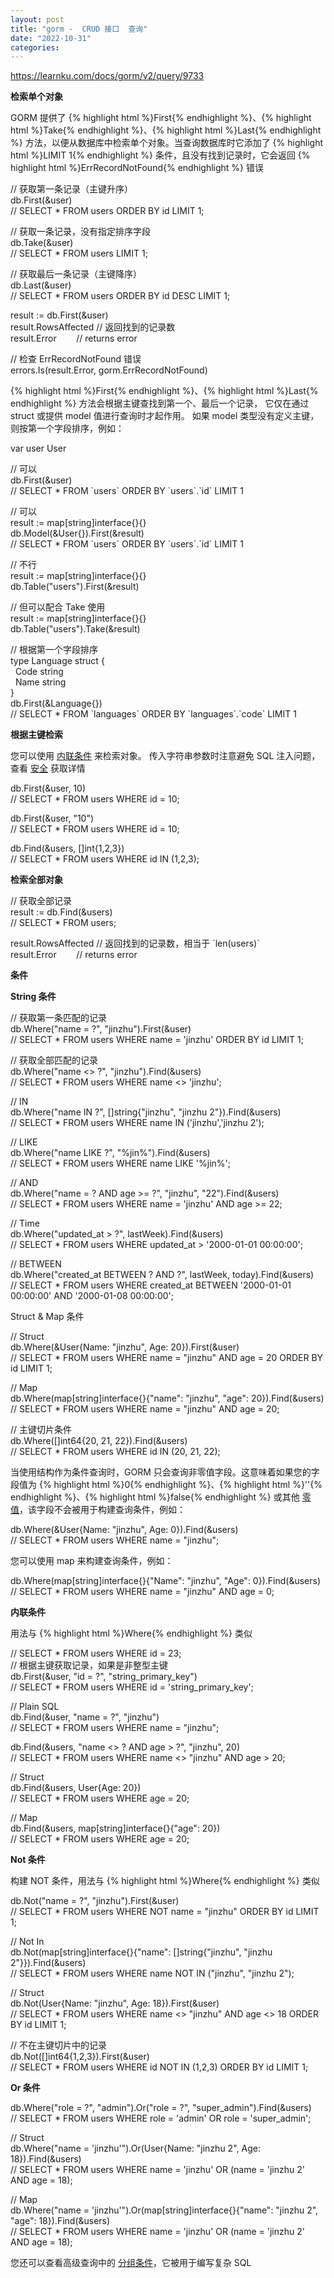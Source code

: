 ```yaml
---
layout: post
title: "gorm -  CRUD 接口  查询"
date: "2022-10-31"
categories: 
---
```

<p><a href="https://learnku.com/docs/gorm/v2/query/9733">https://learnku.com/docs/gorm/v2/query/9733</a></p>
<p id="07b3f9"><strong>检索单个对象</strong></p>
<p>GORM 提供了 {% highlight html %}First{% endhighlight %}、{% highlight html %}Take{% endhighlight %}、{% highlight html %}Last{% endhighlight %} 方法，以便从数据库中检索单个对象。当查询数据库时它添加了 {% highlight html %}LIMIT 1{% endhighlight %} 条件，且没有找到记录时，它会返回 {% highlight html %}ErrRecordNotFound{% endhighlight %} 错误</p>
<p>// 获取第一条记录（主键升序）<br />
db.First(&amp;user)<br />
// SELECT * FROM users ORDER BY id LIMIT 1;</p>
<p>// 获取一条记录，没有指定排序字段<br />
db.Take(&amp;user)<br />
// SELECT * FROM users LIMIT 1;</p>
<p>// 获取最后一条记录（主键降序）<br />
db.Last(&amp;user)<br />
// SELECT * FROM users ORDER BY id DESC LIMIT 1;</p>
<p>result := db.First(&amp;user)<br />
result.RowsAffected // 返回找到的记录数<br />
result.Error&nbsp;&nbsp;&nbsp;&nbsp;&nbsp;&nbsp;&nbsp; // returns error</p>
<p>// 检查 ErrRecordNotFound 错误<br />
errors.Is(result.Error, gorm.ErrRecordNotFound)</p>
<p>{% highlight html %}First{% endhighlight %}、{% highlight html %}Last{% endhighlight %} 方法会根据主键查找到第一个、最后一个记录， 它仅在通过 struct 或提供 model 值进行查询时才起作用。 如果 model 类型没有定义主键，则按第一个字段排序，例如：</p>
<p>var user User</p>
<p>// 可以<br />
db.First(&amp;user)<br />
// SELECT * FROM `users` ORDER BY `users`.`id` LIMIT 1</p>
<p>// 可以<br />
result := map[string]interface{}{}<br />
db.Model(&amp;User{}).First(&amp;result)<br />
// SELECT * FROM `users` ORDER BY `users`.`id` LIMIT 1</p>
<p>// 不行<br />
result := map[string]interface{}{}<br />
db.Table(&quot;users&quot;).First(&amp;result)</p>
<p>// 但可以配合 Take 使用<br />
result := map[string]interface{}{}<br />
db.Table(&quot;users&quot;).Take(&amp;result)</p>
<p>// 根据第一个字段排序<br />
type Language struct {<br />
&nbsp; Code string<br />
&nbsp; Name string<br />
}<br />
db.First(&amp;Language{})<br />
// SELECT * FROM `languages` ORDER BY `languages`.`code` LIMIT 1</p>
<p id="d5503f"><strong>根据主键检索</strong></p>
<p>您可以使用 <a href="https://learnku.com/docs/gorm/v2/query#inline_conditions">内联条件</a> 来检索对象。 传入字符串参数时注意避免 SQL 注入问题，查看 <a href="https://learnku.com/docs/gorm/v2/security">安全</a> 获取详情</p>
<p>db.First(&amp;user, 10)<br />
// SELECT * FROM users WHERE id = 10;</p>
<p>db.First(&amp;user, &quot;10&quot;)<br />
// SELECT * FROM users WHERE id = 10;</p>
<p>db.Find(&amp;users, []int{1,2,3})<br />
// SELECT * FROM users WHERE id IN (1,2,3);</p>
<p id="2c4d69"><strong>检索全部对象</strong></p>
<p>// 获取全部记录<br />
result := db.Find(&amp;users)<br />
// SELECT * FROM users;</p>
<p>result.RowsAffected // 返回找到的记录数，相当于 `len(users)`<br />
result.Error&nbsp;&nbsp;&nbsp;&nbsp;&nbsp;&nbsp;&nbsp; // returns error</p>
<p id="69fbb2"><strong>条件</strong></p>
<p id="6d0509"><strong>String 条件</strong></p>
<p>// 获取第一条匹配的记录<br />
db.Where(&quot;name = ?&quot;, &quot;jinzhu&quot;).First(&amp;user)<br />
// SELECT * FROM users WHERE name = &#39;jinzhu&#39; ORDER BY id LIMIT 1;</p>
<p>// 获取全部匹配的记录<br />
db.Where(&quot;name &lt;&gt; ?&quot;, &quot;jinzhu&quot;).Find(&amp;users)<br />
// SELECT * FROM users WHERE name &lt;&gt; &#39;jinzhu&#39;;</p>
<p>// IN<br />
db.Where(&quot;name IN ?&quot;, []string{&quot;jinzhu&quot;, &quot;jinzhu 2&quot;}).Find(&amp;users)<br />
// SELECT * FROM users WHERE name IN (&#39;jinzhu&#39;,&#39;jinzhu 2&#39;);</p>
<p>// LIKE<br />
db.Where(&quot;name LIKE ?&quot;, &quot;%jin%&quot;).Find(&amp;users)<br />
// SELECT * FROM users WHERE name LIKE &#39;%jin%&#39;;</p>
<p>// AND<br />
db.Where(&quot;name = ? AND age &gt;= ?&quot;, &quot;jinzhu&quot;, &quot;22&quot;).Find(&amp;users)<br />
// SELECT * FROM users WHERE name = &#39;jinzhu&#39; AND age &gt;= 22;</p>
<p>// Time<br />
db.Where(&quot;updated_at &gt; ?&quot;, lastWeek).Find(&amp;users)<br />
// SELECT * FROM users WHERE updated_at &gt; &#39;2000-01-01 00:00:00&#39;;</p>
<p>// BETWEEN<br />
db.Where(&quot;created_at BETWEEN ? AND ?&quot;, lastWeek, today).Find(&amp;users)<br />
// SELECT * FROM users WHERE created_at BETWEEN &#39;2000-01-01 00:00:00&#39; AND &#39;2000-01-08 00:00:00&#39;;</p>
<p id="86184f">Struct &amp; Map 条件</p>
<p>// Struct<br />
db.Where(&amp;User{Name: &quot;jinzhu&quot;, Age: 20}).First(&amp;user)<br />
// SELECT * FROM users WHERE name = &quot;jinzhu&quot; AND age = 20 ORDER BY id LIMIT 1;</p>
<p>// Map<br />
db.Where(map[string]interface{}{&quot;name&quot;: &quot;jinzhu&quot;, &quot;age&quot;: 20}).Find(&amp;users)<br />
// SELECT * FROM users WHERE name = &quot;jinzhu&quot; AND age = 20;</p>
<p>// 主键切片条件<br />
db.Where([]int64{20, 21, 22}).Find(&amp;users)<br />
// SELECT * FROM users WHERE id IN (20, 21, 22);</p>
<p>当使用结构作为条件查询时，GORM 只会查询非零值字段。这意味着如果您的字段值为 {% highlight html %}0{% endhighlight %}、{% highlight html %}&#39;&#39;{% endhighlight %}、{% highlight html %}false{% endhighlight %} 或其他 <a href="https://tour.golang.org/basics/12" rel="nofollow noopener noreferrer">零值</a>，该字段不会被用于构建查询条件，例如：</p>
<p>db.Where(&amp;User{Name: &quot;jinzhu&quot;, Age: 0}).Find(&amp;users)<br />
// SELECT * FROM users WHERE name = &quot;jinzhu&quot;;</p>
<p>您可以使用 map 来构建查询条件，例如：</p>
<p>db.Where(map[string]interface{}{&quot;Name&quot;: &quot;jinzhu&quot;, &quot;Age&quot;: 0}).Find(&amp;users)<br />
// SELECT * FROM users WHERE name = &quot;jinzhu&quot; AND age = 0;</p>
<p id="eee8d3"><strong>内联条件</strong></p>
<p>用法与 {% highlight html %}Where{% endhighlight %} 类似</p>
<p>// SELECT * FROM users WHERE id = 23;<br />
// 根据主键获取记录，如果是非整型主键<br />
db.First(&amp;user, &quot;id = ?&quot;, &quot;string_primary_key&quot;)<br />
// SELECT * FROM users WHERE id = &#39;string_primary_key&#39;;</p>
<p>// Plain SQL<br />
db.Find(&amp;user, &quot;name = ?&quot;, &quot;jinzhu&quot;)<br />
// SELECT * FROM users WHERE name = &quot;jinzhu&quot;;</p>
<p>db.Find(&amp;users, &quot;name &lt;&gt; ? AND age &gt; ?&quot;, &quot;jinzhu&quot;, 20)<br />
// SELECT * FROM users WHERE name &lt;&gt; &quot;jinzhu&quot; AND age &gt; 20;</p>
<p>// Struct<br />
db.Find(&amp;users, User{Age: 20})<br />
// SELECT * FROM users WHERE age = 20;</p>
<p>// Map<br />
db.Find(&amp;users, map[string]interface{}{&quot;age&quot;: 20})<br />
// SELECT * FROM users WHERE age = 20;</p>
<p id="c4ef1b"><strong>Not 条件</strong></p>
<p>构建 NOT 条件，用法与 {% highlight html %}Where{% endhighlight %} 类似</p>
<p>db.Not(&quot;name = ?&quot;, &quot;jinzhu&quot;).First(&amp;user)<br />
// SELECT * FROM users WHERE NOT name = &quot;jinzhu&quot; ORDER BY id LIMIT 1;</p>
<p>// Not In<br />
db.Not(map[string]interface{}{&quot;name&quot;: []string{&quot;jinzhu&quot;, &quot;jinzhu 2&quot;}}).Find(&amp;users)<br />
// SELECT * FROM users WHERE name NOT IN (&quot;jinzhu&quot;, &quot;jinzhu 2&quot;);</p>
<p>// Struct<br />
db.Not(User{Name: &quot;jinzhu&quot;, Age: 18}).First(&amp;user)<br />
// SELECT * FROM users WHERE name &lt;&gt; &quot;jinzhu&quot; AND age &lt;&gt; 18 ORDER BY id LIMIT 1;</p>
<p>// 不在主键切片中的记录<br />
db.Not([]int64{1,2,3}).First(&amp;user)<br />
// SELECT * FROM users WHERE id NOT IN (1,2,3) ORDER BY id LIMIT 1;</p>
<p><strong>Or 条件</strong></p>
<p>db.Where(&quot;role = ?&quot;, &quot;admin&quot;).Or(&quot;role = ?&quot;, &quot;super_admin&quot;).Find(&amp;users)<br />
// SELECT * FROM users WHERE role = &#39;admin&#39; OR role = &#39;super_admin&#39;;</p>
<p>// Struct<br />
db.Where(&quot;name = &#39;jinzhu&#39;&quot;).Or(User{Name: &quot;jinzhu 2&quot;, Age: 18}).Find(&amp;users)<br />
// SELECT * FROM users WHERE name = &#39;jinzhu&#39; OR (name = &#39;jinzhu 2&#39; AND age = 18);</p>
<p>// Map<br />
db.Where(&quot;name = &#39;jinzhu&#39;&quot;).Or(map[string]interface{}{&quot;name&quot;: &quot;jinzhu 2&quot;, &quot;age&quot;: 18}).Find(&amp;users)<br />
// SELECT * FROM users WHERE name = &#39;jinzhu&#39; OR (name = &#39;jinzhu 2&#39; AND age = 18);</p>
<p>您还可以查看高级查询中的 <a href="https://learnku.com/docs/gorm/v2/advanced_query#group_conditions">分组条件</a>，它被用于编写复杂 SQL</p>
